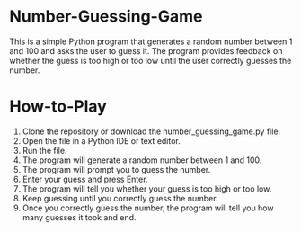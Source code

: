 # Number-Guessing-Game
This is a simple Python program that generates a random number between 1 and 100 and asks the user to guess it. The program provides feedback on whether the guess is too high or too low until the user correctly guesses the number.

# How-to-Play
1. Clone the repository or download the number_guessing_game.py file.
2. Open the file in a Python IDE or text editor.
3. Run the file.
4. The program will generate a random number between 1 and 100.
5. The program will prompt you to guess the number.
6. Enter your guess and press Enter.
7. The program will tell you whether your guess is too high or too low.
8. Keep guessing until you correctly guess the number.
9. Once you correctly guess the number, the program will tell you how many guesses it took and end.
